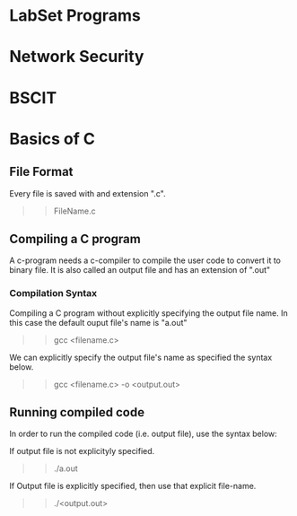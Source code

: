 # LabSet Programs
# Network Security
# BSCIT

# Basics of C

## File Format
Every file is saved with and extension ".c".
>> FileName.c

## Compiling a C program
A c-program needs a c-compiler to compile the user code to convert it to binary file. It is also called an output file and has an extension of ".out"

### Compilation Syntax
Compiling a C program without explicitly specifying the output file name.
In this case the default ouput file's name is "a.out"
>> gcc <filename.c>

We can explicitly specify the output file's name as specified the syntax below.
>> gcc <filename.c> -o <output.out>


## Running compiled code
In order to run the compiled code (i.e. output file), use the syntax below:

If output file is not explicityly specified.
>> ./a.out

If Output file is explicitly specified, then use that explicit file-name.
>> ./<output.out>

